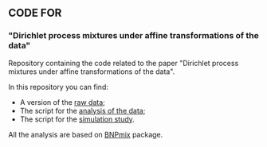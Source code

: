 ## CODE FOR 
### "Dirichlet process mixtures under affine transformations of the data"
Repository containing the code related to the paper "Dirichlet process mixtures under affine transformations of the data".

In this repository you can find:
- A version of the [raw data](https://github.com/rcorradin/Affine/blob/master/dataXY.dat);
- The script for the [analysis of the data](https://github.com/rcorradin/Affine/blob/master/real_data.R);
- The script for the [simulation study](https://github.com/rcorradin/Affine/blob/master/simulation_study.R).

All the analysis are based on [BNPmix](https://github.com/rcorradin/BNPmix) package.

